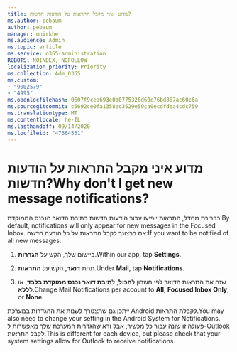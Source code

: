 ```yaml
---
title: מדוע איני מקבל התראות על הודעות חדשות?
ms.author: pebaum
author: pebaum
manager: mnirkhe
ms.audience: Admin
ms.topic: article
ms.service: o365-administration
ROBOTS: NOINDEX, NOFOLLOW
localization_priority: Priority
ms.collection: Adm_O365
ms.custom:
- "9002579"
- "4995"
ms.openlocfilehash: 0607f9cea693e0d0775326d60e76bd867ac60c6a
ms.sourcegitcommit: c6692ce0fa1358ec3529e59ca0ecdfdea4cdc759
ms.translationtype: MT
ms.contentlocale: he-IL
ms.lasthandoff: 09/14/2020
ms.locfileid: "47664531"
---
```

# <a name="why-dont-i-get-new-message-notifications"></a><span data-ttu-id="a9257-102">מדוע איני מקבל התראות על הודעות חדשות?</span><span class="sxs-lookup"><span data-stu-id="a9257-102">Why don't I get new message notifications?</span></span>

<span data-ttu-id="a9257-103">כברירת מחדל, התראות יופיעו עבור הודעות חדשות בתיבת הדואר הנכנס הממוקדת.</span><span class="sxs-lookup"><span data-stu-id="a9257-103">By default, notifications will only appear for new messages in the Focused Inbox.</span></span> <span data-ttu-id="a9257-104">אם ברצונך לקבל התראות על כל הודעה חדשה:</span><span class="sxs-lookup"><span data-stu-id="a9257-104">If you want to be notified of all new messages:</span></span>

1. <span data-ttu-id="a9257-105">ביישום שלך, הקש על **הגדרות**.</span><span class="sxs-lookup"><span data-stu-id="a9257-105">Within our app, tap **Settings**.</span></span>

2. <span data-ttu-id="a9257-106">תחת **דואר**, הקש על **התראות**.</span><span class="sxs-lookup"><span data-stu-id="a9257-106">Under **Mail**, tap **Notifications**.</span></span>

3. <span data-ttu-id="a9257-107">שנה את התראות הדואר לפי חשבון ל**הכול**, ל**תיבת דואר נכנס ממוקדת בלבד**, או ל**ללא**.</span><span class="sxs-lookup"><span data-stu-id="a9257-107">Change Mail Notifications per account to **All**, **Focused Inbox Only**, or **None**.</span></span>

<span data-ttu-id="a9257-108">ייתכן גם שתצטרך לשנות את ההגדרות במערכת Android לקבלת התראות.</span><span class="sxs-lookup"><span data-stu-id="a9257-108">You may also need to change your setting in the Android System for Notifications.</span></span> <span data-ttu-id="a9257-109">פעולה זו שונה עבור כל מכשיר, אבל ודא שהגדרות המערכת שלך מאפשרות ל-Outlook לקבל התראות.</span><span class="sxs-lookup"><span data-stu-id="a9257-109">This is different for each device, but please check that your system settings allow for Outlook to receive notifications.</span></span>
